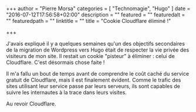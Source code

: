 +++
author = "Pierre Morsa"
categories = [ "Technomagie", "Hugo" ]
date = "2016-07-12T17:56:58+02:00"
description = ""
featured = ""
featuredalt = ""
featuredpath = ""
linktitle = ""
title = "Cookie Cloudflare éliminé !"

+++

J'avais expliqué il y a quelques semaines qu'un des objectifs secondaires de la migration de Wordpress vers Hugo était de respecter la vie privée des visiteurs de mon site. Il restait un cookie "pisteur" à éliminer : celui de Cloudflare. C'est désormais chose faite !

Il m'a fallu un bout de temps avant de comprendre le coût caché du service gratuit de Cloudflare, mais il est finalement évident. Comme le trafic des sites utilisant leur service passe par leurs serveurs, ils sont capables de suivre les internautes à la trace dans leurs visites.

Au revoir Cloudflare.